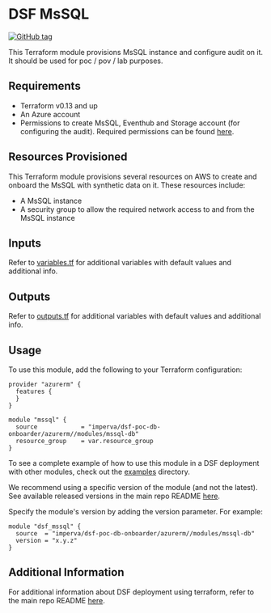 # DSF MsSQL
[![GitHub tag](https://img.shields.io/github/v/tag/imperva/dsfkit.svg)](https://github.com/imperva/dsfkit/tags)

This Terraform module provisions MsSQL instance and configure audit on it.
It should be used for poc / pov / lab purposes.

## Requirements
* Terraform v0.13 and up
* An Azure account
* Permissions to create MsSQL, Eventhub and Storage account (for configuring the audit). Required permissions can be found [here](/permissions_samples/azure/OnboardMssqlRdsWithDataPermissions.txt).

## Resources Provisioned
This Terraform module provisions several resources on AWS to create and onboard the MsSQL with synthetic data on it. These resources include:
* A MsSQL instance
* A security group to allow the required network access to and from the MsSQL instance

## Inputs

Refer to [variables.tf](variables.tf) for additional variables with default values and additional info.

## Outputs

Refer to [outputs.tf](outputs.tf) for additional variables with default values and additional info.

## Usage

To use this module, add the following to your Terraform configuration:

```
provider "azurerm" {
  features {
  }
}

module "mssql" {
  source            = "imperva/dsf-poc-db-onboarder/azurerm//modules/mssql-db"
  resource_group    = var.resource_group
}
```

To see a complete example of how to use this module in a DSF deployment with other modules, check out the [examples](../../../examples/) directory.

We recommend using a specific version of the module (and not the latest).
See available released versions in the main repo README [here](https://github.com/imperva/dsfkit#version-history).

Specify the module's version by adding the version parameter. For example:

```
module "dsf_mssql" {
  source  = "imperva/dsf-poc-db-onboarder/azurerm//modules/mssql-db"
  version = "x.y.z"
}
```

## Additional Information

For additional information about DSF deployment using terraform, refer to the main repo README [here](https://github.com/imperva/dsfkit/tree/1.7.15).